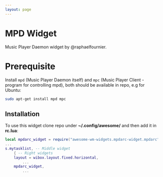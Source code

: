 ```yaml
---
layout: page
---
```

# MPD Widget

Music Player Daemon widget by @raphaelfournier.

# Prerequisite

Install `mpd` (Music Player Daemon itself) and `mpc` (Music Player Client - program for controlling mpd), both should be available in repo, e.g for Ubuntu:

```bash
sudo apt-get install mpd mpc
```

## Installation

To use this widget clone repo under **~/.config/awesome/** and then add it in **rc.lua**:

```lua
local mpdarc_widget = require("awesome-wm-widgets.mpdarc-widget.mpdarc")
...
s.mytasklist, -- Middle widget
	{ -- Right widgets
    layout = wibox.layout.fixed.horizontal,
		...
    mpdarc_widget,
		...
```
